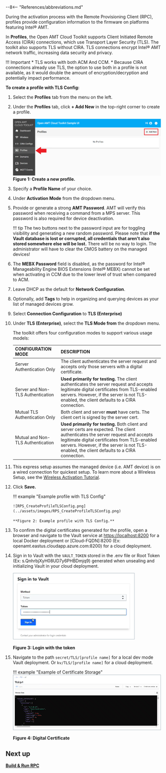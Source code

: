 --8<-- "References/abbreviations.md"

During the activation process with the Remote Provisioning Client (RPC), profiles provide configuration information to the firmware on platforms featuring Intel® AMT.

In **Profiles**, the Open AMT Cloud Toolkit supports Client Initiated Remote Access (CIRA) connections, which use Transport Layer Security (TLS). The toolkit also supports TLS without CIRA. TLS connections encrypt Intel® AMT network traffic, increasing data security and privacy.

!!! Important
    * TLS works with both ACM And CCM.
    * Because CIRA connections already use TLS, the option to use both in a profile is not available, as it would double the amount of encryption/decryption and potentially impact performance.


**To create a profile with TLS Config:**

1. Select the **Profiles** tab from the menu on the left.

2. Under the **Profiles** tab, click **+ Add New** in the top-right corner to create a profile.

    [![RPS](../assets/images/RPS_NewProfile.png)](../assets/images/RPS_NewProfile.png)
    **Figure 1: Create a new profile.**

3. Specify a **Profile Name** of your choice.

4. Under **Activation Mode** from the dropdown menu.

5. Provide or generate a strong **AMT Password**. AMT will verify this password when receiving a command from a MPS server. This password is also required for device deactivation.

    !!! tip
        The two buttons next to the password input are for toggling visibility and generating a new random password. Please note that **if the Vault database is lost or corrupted, all credentials that aren't also stored somewhere else will be lost.** There will be no way to login. The administrator will have to clear the CMOS battery on the managed devices!
   
6. The **MEBX Password** field is disabled, as the password for Intel® Manageability Engine BIOS Extensions (Intel® MEBX) cannot be set when activating in CCM due to the lower level of trust when compared to ACM.

7. Leave DHCP as the default for **Network Configuration**.

8. Optionally, add **Tags** to help in organizing and querying devices as your list of managed devices grow.

9. Select **Connection Configuration** to **TLS (Enterprise)**

10. Under **TLS (Enterprise)**, select the **TLS Mode from** the dropdown menu. 
    
    The toolkit offers four configuration modes to support various usage models: 

    | CONFIGURATION MODE           | DESCRIPTION                           |
    | :--------------------------- | :------------------------------------ |
    | Server Authentication Only | The client authenticates the server request and accepts only those servers with a digital certificate. |
    | Server and Non-TLS Authentication | **Used primarily for testing.** The client authenticates the server request and accepts legitimate digital certificates from TLS-enabled servers. However, if the server is not TLS-enabled, the client defaults to a CIRA connection.|
    | Mutual TLS Authentication Only | Both client and server **must** have certs. The client cert is signed by the server cert. |
    | Mutual and Non-TLS Authentication | **Used primarily for testing.** Both client and server certs are expected. The client authenticates the server request and accepts legitimate digital certificates from TLS-enabled servers. However, if the server is not TLS-enabled, the client defaults to a CIRA connection.   |

11. This express setup assumes the managed device (i.e. AMT device) is on a wired connection for quickest setup.  To learn more about a Wireless Setup, see the [Wireless Activation Tutorial](../Tutorials/createWiFiConfig.md).

12. Click **Save.**

    !!! example "Example profile with TLS Config"
        
        ![RPS_CreateProfileTLSConfig.png](../assets/images/RPS_CreateProfileTLSConfig.png)
        
        **Figure 2: Example profile with TLS Config.**

13. To confirm the digital certificates generated for the profile, open a browser and navigate to the Vault service at [https://localhost:8200](https://localhost:8200) for a local Docker deployment or [Cloud-FQDN]:8200 (Ex: openamt.eastus.cloudapp.azure.com:8200) for a cloud deployment.

14. Sign in to Vault with the `VAULT_TOKEN` stored in the .env file or Root Token (Ex: s.QnhrbjXyH08UD7y6PHBDmjq9) generated when unsealing and initializing Vault in your cloud deployment.

    ![VaultLoginpng](../assets/images/VaultLogin.png)

    **Figure 3: Login with the token**

15. Navigate to the path `secret/TLS/[profile name]` for a local dev mode Vault deployment. Or `kv/TLS/[profile name]` for a cloud deployment.

    !!! example "Example of Certificate Storage"
        ![CertExample](../assets/images/CertExample.png)

    **Figure 4: Digital Certificate**


## Next up
**[Build & Run RPC](../GetStarted/buildRPC.md)**


